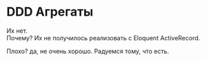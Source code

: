 # DDD Агрегаты  

Их нет.  
Почему? Их не получилось реализовать с Eloquent ActiveRecord.

Плохо? да, не очень хорошо. Радуемся тому, что есть.
